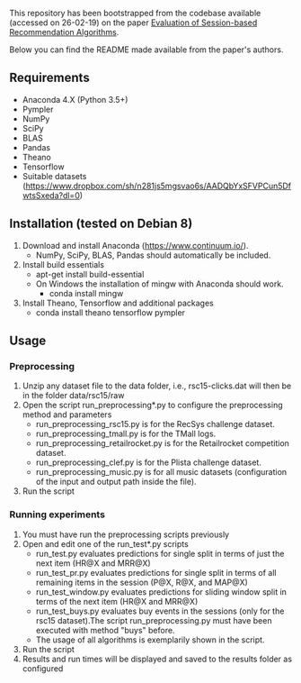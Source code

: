This repository has been bootstrapped from the codebase available (accessed on 26-02-19) on the paper [Evaluation of Session-based Recommendation Algorithms](https://arxiv.org/pdf/1803.09587.pdf).

Below you can find the README made available from the paper's authors.


Requirements
----------------------

* Anaconda 4.X (Python 3.5+)
* Pympler
* NumPy
* SciPy
* BLAS
* Pandas
* Theano
* Tensorflow
* Suitable datasets (https://www.dropbox.com/sh/n281js5mgsvao6s/AADQbYxSFVPCun5DfwtsSxeda?dl=0)

Installation (tested on Debian 8)
----------------------
1. Download and install Anaconda (https://www.continuum.io/).
	* NumPy, SciPy, BLAS, Pandas should automatically be included.
2. Install build essentials
	* apt-get install build-essential
	* On Windows the installation of mingw with Anaconda should work.
		* conda install mingw
3. Install Theano, Tensorflow and additional packages
	* conda install theano tensorflow pympler

Usage
----------------------
### Preprocessing
1. Unzip any dataset file to the data folder, i.e., rsc15-clicks.dat will then be in the folder data/rsc15/raw
2. Open the script run_preprocessing*.py to configure the preprocessing method and parameters
	* run_preprocessing_rsc15.py is for the RecSys challenge dataset.
	* run_preprocessing_tmall.py is for the TMall logs.
	* run_preprocessing_retailrocket.py is for the Retailrocket competition dataset.
	* run_preprocessing_clef.py is for the Plista challenge dataset.
	* run_preprocessing_music.py is for all music datasets (configuration of the input and output path inside the file).
3. Run the script

### Running experiments
1. You must have run the preprocessing scripts previously
2. Open and edit one of the run_test*.py scripts
	* run_test.py evaluates predictions for single split in terms of just the next item (HR@X and MRR@X)
	* run_test_pr.py evaluates predictions for single split in terms of all remaining items in the session (P@X, R@X, and MAP@X)
	* run_test_window.py evaluates predictions for sliding window split in terms of the next item (HR@X and MRR@X)
 	* run_test_buys.py evaluates buy events in the sessions (only for the rsc15 dataset).The script run_preprocessing.py must have been executed with method "buys" before.
	* The usage of all algorithms is exemplarily shown in the script. 
3. Run the script
4. Results and run times will be displayed and saved to the results folder as configured
